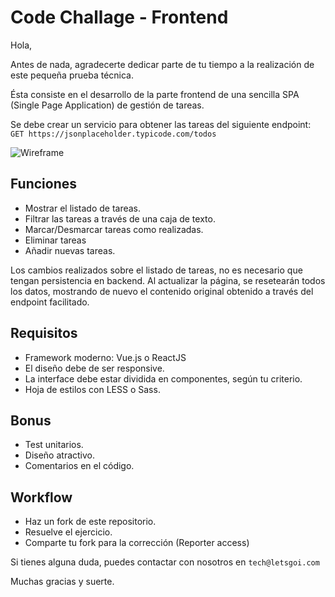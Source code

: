 # Code Challage - Frontend
Hola,

Antes de nada, agradecerte dedicar parte de tu tiempo a la realización de este pequeña prueba técnica.

Ésta consiste en el desarrollo de la parte frontend de una sencilla SPA (Single Page Application) de gestión de tareas.

Se debe crear un servicio para obtener las tareas del siguiente endpoint:
`GET https://jsonplaceholder.typicode.com/todos`


![Wireframe](https://puu.sh/yWLQy/530cabea29.png)

## Funciones
- Mostrar el listado de tareas.
- Filtrar las tareas a través de una caja de texto.
- Marcar/Desmarcar tareas como realizadas.
- Eliminar tareas
- Añadir nuevas tareas.

Los cambios realizados sobre el listado de tareas, no es necesario que tengan persistencia en backend. Al actualizar la página, se resetearán todos los datos, mostrando de nuevo el contenido original obtenido a través del endpoint facilitado.

## Requisitos
- Framework moderno: Vue.js o ReactJS
- El diseño debe de ser responsive.
- La interface debe estar dividida en componentes, según tu criterio.
- Hoja de estilos con LESS o Sass.
## Bonus
- Test unitarios.
- Diseño atractivo.
- Comentarios en el código.
## Workflow
- Haz un fork de este repositorio.
- Resuelve el ejercicio.
- Comparte tu fork para la corrección (Reporter access)

Si tienes alguna duda, puedes contactar con nosotros en `tech@letsgoi.com`

Muchas gracias y suerte.